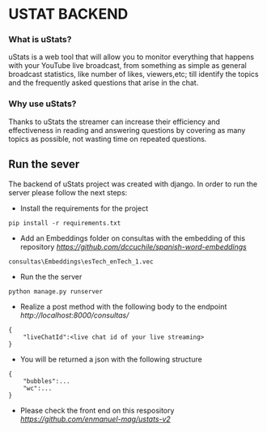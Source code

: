 # USTAT BACKEND #

### What is uStats? ###
uStats is a web tool that will allow you to monitor everything that happens with your YouTube live broadcast, from something as simple as general broadcast statistics, like number of likes, viewers,etc; till identify the topics and the frequently asked questions that arise in the chat.
### Why use uStats? ###
Thanks to uStats the streamer can increase their efficiency and effectiveness in reading and answering questions by covering as many topics as possible, not wasting time on repeated questions.

## Run the sever ## 
The backend of uStats project was created with django. In order to run the server please follow the next steps:


* Install the requirements for the project 
```
pip install -r requirements.txt
```
* Add an Embeddings folder on consultas with the embedding of this repository
*https://github.com/dccuchile/spanish-word-embeddings*
```
consultas\Embeddings\esTech_enTech_1.vec
```
* Run the the server
```
python manage.py runserver
```
* Realize a post method with the following body to the endpoint *http://localhost:8000/consultas/*
```
{
    "liveChatId":<live chat id of your live streaming>
}    
```
* You will be returned a json with the following structure

```
{
    "bubbles":...
    "wc":...
}
```

* Please check the front end on this respository *https://github.com/enmanuel-mag/ustats-v2*